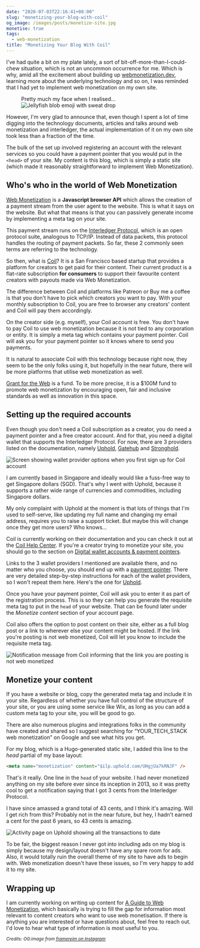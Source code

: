 ```yaml
---
date: "2020-07-03T22:16:41+08:00"
slug: "monetizing-your-blog-with-coil"
og_image: /images/posts/monetize-site.jpg
monetise: true
tags:
  - web-monetization
title: "Monetizing Your Blog With Coil"
---
```


I've had quite a bit on my plate lately, a sort of bit-off-more-than-I-could-chew situation, which is not an uncommon occurrence for me. Which is why, amid all the excitement about building up [webmonetization.dev](https://webmonetization.dev/), learning more about the underlying technology and so on, I was reminded that I had yet to implement web monetization on my own site.

<figure>
    <figcaption>Pretty much my face when I realised…</figcaption>
    <img alt="Jellyfish blob emoji with sweat drop" src="/images/posts/web-monetization/sweat.png">
</figure>

However, I'm very glad to announce that, even though I spent a lot of time digging into the technology documents, articles and talks around web monetization and interledger, the actual implementation of it on my own site took less than a fraction of the time.

The bulk of the set up involved registering an account with the relevant services so you could have a payment pointer that you would put in the `<head>` of your site. My content is this blog, which is simply a static site (which made it reasonably straightforward to implement Web Monetization).

## Who's who in the world of Web Monetization

[Web Monetization](https://webmonetization.org/) is a **Javascript browser API** which allows the creation of a payment stream from the user agent to the website. This is what it says on the website. But what that means is that you can passively generate income by implementing a meta tag on your site.

This payment stream runs on the [Interledger Protocol](https://interledger.org/), which is an open protocol suite, analogous to TCP/IP. Instead of data packets, this protocol handles the routing of payment packets. So far, these 2 commonly seen terms are referring to the technology.

So then, what is [Coil](https://coil.com/)? It is a San Francisco based startup that provides a platform for creators to get paid for their content. Their current product is a flat-rate subscription **for consumers** to support their favourite content creators with payouts made via Web Monetization.

The difference between Coil and platforms like Patreon or Buy me a coffee is that you don't have to pick which creators you want to pay. With your monthly subscription to Coil, you are free to browser any creators' content and Coil will pay them accordingly.

On the creator side (e.g. myself), your Coil account is free. You don't have to pay Coil to use web monetization because it is not tied to any corporation or entity. It is simply a meta tag which contains your payment pointer. Coil will ask you for your payment pointer so it knows where to send you payments.

It is natural to associate Coil with this technology because right now, they seem to be the only folks using it, but hopefully in the near future, there will be more platforms that utilise web monetization as well.

[Grant for the Web](https://www.grantfortheweb.org/) is a fund. To be more precise, it is a $100M fund to promote web monetization by encouraging open, fair and inclusive standards as well as innovation in this space.

## Setting up the required accounts

Even though you don't need a Coil subscription as a creator, you do need a payment pointer and a free creator account. And for that, you need a digital wallet that supports the Interledger Protocol. For now, there are 3 providers listed on the documentation, namely [Uphold](https://www.uphold.com/signup), [Gatehub](https://gatehub.net/) and [Stronghold](https://stronghold.co/real-time-payments#coil).

<img srcset="/images/posts/web-monetization/coil-480.jpg 480w, /images/posts/web-monetization/coil-640.jpg 640w, /images/posts/web-monetization/coil-960.jpg 960w, /images/posts/web-monetization/coil-1280.jpg 1280w" sizes="(max-width: 400px) 100vw, (max-width: 960px) 75vw, 640px" src="/images/posts/web-monetization/coil-640.jpg" alt="Screen showing wallet provider options when you first sign up for Coil account">

I am currently based in Singapore and ideally would like a fuss-free way to get Singapore dollars (SGD). That's why I went with Uphold, because it supports a rather wide range of currencies and commodities, including Singapore dollars.

My only complaint with Uphold at the moment is that lots of things that I'm used to self-serve, like updating my full name and changing my email address, requires you to raise a support ticket. But maybe this will change once they get more users? Who knows…

Coil is currently working on their documentation and you can check it out at the [Coil Help Center](https://help.coil.com/). If you're a creator trying to monetize your site, you should go to the section on [Digital wallet accounts & payment pointers](https://help.coil.com/accounts/digital-wallets-payment-pointers).

Links to the 3 wallet providers I mentioned are available there, and no matter who you choose, you should end up with a [payment pointer](https://paymentpointers.org/). There are very detailed step-by-step instructions for each of the wallet providers, so I won't repeat them here. Here's the one for [Uphold](https://help.coil.com/accounts/digital-wallets-payment-pointers/uphold).

Once you have your payment pointer, Coil will ask you to enter it as part of the registration process. This is so they can help you generate the requisite meta tag to put in the `head` of your website. That can be found later under the _Monetize content_ section of your account page.

Coil also offers the option to post content on their site, either as a full blog post or a link to wherever else your content might be hosted. If the link you're posting is not web monetized, Coil will let you know to include the requisite meta tag.

<img srcset="/images/posts/web-monetization/notify-480.jpg 480w, /images/posts/web-monetization/notify-640.jpg 640w, /images/posts/web-monetization/notify-960.jpg 960w, /images/posts/web-monetization/notify-1280.jpg 1280w" sizes="(max-width: 400px) 100vw, (max-width: 960px) 75vw, 640px" src="/images/posts/web-monetization/notify-640.jpg" alt="Notification message from Coil informing that the link you are posting is not web monetized">

## Monetize your content

If you have a website or blog, copy the generated meta tag and include it in your site. Regardless of whether you have full control of the structure of your site, or you are using some service like Wix, as long as you can add a custom meta tag to your site, you will be good to go.

There are also numerous plugins and integrations folks in the community have created and shared so I suggest searching for “YOUR_TECH_STACK web monetization” on Google and see what hits you get.

For my blog, which is a Hugo-generated static site, I added this line to the _head_ partial of my base layout:

```html
<meta name="monetization" content="$ilp.uphold.com/UHgjUa7kRNJF" />
```

That's it really. One line in the `head` of your website. I had never monetized anything on my site before ever since its inception in 2013, so it was pretty cool to get a notification saying that I got 3 cents from the Interledger Protocol.

I have since amassed a grand total of 43 cents, and I think it's amazing. Will I get rich from this? Probably not in the near future, but hey, I hadn't earned a cent for the past 6 years, so 43 cents is amazing.

<img srcset="/images/posts/web-monetization/uphold-480.jpg 480w, /images/posts/web-monetization/uphold-640.jpg 640w, /images/posts/web-monetization/uphold-960.jpg 960w, /images/posts/web-monetization/uphold-1280.jpg 1280w" sizes="(max-width: 400px) 100vw, (max-width: 960px) 75vw, 640px" src="/images/posts/web-monetization/uphold-640.jpg" alt="Activity page on Uphold showing all the transactions to date">

To be fair, the biggest reason I never got into including ads on my blog is simply because my design/layout doesn't have any spare room for ads. Also, it would totally ruin the overall theme of my site to have ads to begin with. Web monetization doesn't have these issues, so I'm very happy to add it to my site.

## Wrapping up

I am currently working on writing up content for [A Guide to Web Monetization](https://webmonetization.dev/), which basically is trying to fill the gap for information most relevant to content creators who want to use web monetisation. If there is anything you are interested or have questions about, feel free to reach out. I'd love to hear what type of information is most useful to you.

<em><small>Credits: OG:image from <a href="https://www.instagram.com/p/CCDvuKUB2uN/">framereim on Instagram</a></small></em>
